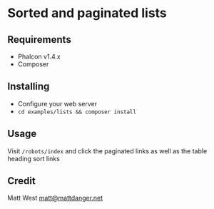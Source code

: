Sorted and paginated lists
==========================

## Requirements

* Phalcon v1.4.x
* Composer


## Installing

* Configure your web server
* `cd examples/lists && composer install`

## Usage

Visit `/robots/index` and click the paginated links as well as the table heading sort links

## Credit

Matt West <matt@mattdanger.net>